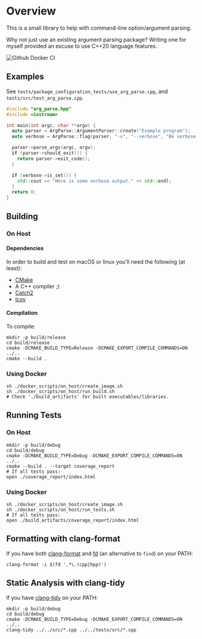 # Overview

This is a small library to help with command-line option/argument parsing.

Why not just use an existing argument parsing package?  Writing one for myself provided an excuse to use C++20 language features.

![Github Docker CI](https://github.com/mchapman87501/arg_parse/actions/workflows/docker-image.yml/badge.svg)

## Examples

See `tests/package_configuration_tests/use_arg_parse.cpp`, and `tests/src/test_arg_parse.cpp`.


```c++
#include "arg_parse.hpp"
#include <iostream>

int main(int argc, char **argv) {
  auto parser = ArgParse::ArgumentParser::create("Example program");
  auto verbose = ArgParse::flag(parser, "-v", "--verbose", "Be verbose.");

  parser->parse_args(argc, argv);
  if (parser->should_exit()) {
    return parser->exit_code();
  }

  if (verbose->is_set()) {
    std::cout << "Here is some verbose output." << std::endl;
  }
  return 0;
}
```

## Building

### On Host

#### Dependencies

In order to build and test on macOS or linux you'll need the following (at least):
* [CMake](https://www.cmake.org)
* A C++ compiler ;)
* [Catch2](https://github.com/catchorg/Catch2)
* [lcov](https://github.com/linux-test-project/lcov.git)

#### Compilation

To compile:
```shell
mkdir -p build/release
cd build/release
cmake -DCMAKE_BUILD_TYPE=Release -DCMAKE_EXPORT_COMPILE_COMMANDS=ON ../..
cmake --build .
```

### Using Docker

```shell
sh ./docker_scripts/on_host/create_image.sh
sh ./docker_scripts/on_host/run_build.sh
# Check './build_artifacts' for built executables/libraries.
```

## Running Tests

### On Host

```shell
mkdir -p build/debug
cd build/debug
cmake -DCMAKE_BUILD_TYPE=Debug -DCMAKE_EXPORT_COMPILE_COMMANDS=ON ../..
cmake --build . --target coverage_report
# If all tests pass:
open ./coverage_report/index.html
```

### Using Docker

```shell
sh ./docker_scripts/on_host/create_image.sh
sh ./docker_scripts/on_host/run_tests.sh
# If all tests pass:
open ./build_artifacts/coverage_report/index.html
```


## Formatting with clang-format

If you have both [clang-format](https://clang.llvm.org/docs/ClangFormat.html) and [fd](https://github.com/sharkdp/fd.git) (an alternative to `find`) on your PATH:

```shell
clang-format -i $(fd '.*\.(cpp|hpp)')
```

## Static Analysis with clang-tidy

If you have [clang-tidy](https://clang.llvm.org/extra/clang-tidy/) on your PATH:

```shell
mkdir -p build/debug
cd build/debug
cmake -DCMAKE_BUILD_TYPE=Debug -DCMAKE_EXPORT_COMPILE_COMMANDS=ON ../..
clang-tidy ../../src/*.cpp ../../tests/src/*.cpp
```
